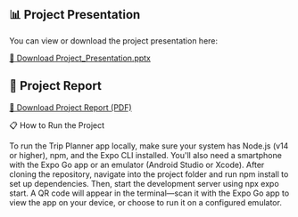 ## 📊 Project Presentation

You can view or download the project presentation here:

[📎 Download Project_Presentation.pptx](./Major%20Project%202%20Presentation.pptx)



## 📄 Project Report

[📘 Download Project Report (PDF)](./Project%20Report.pdf)


📋 How to Run the Project

To run the Trip Planner app locally, make sure your system has Node.js (v14 or higher), npm, and the Expo CLI installed. You'll also need a smartphone with the Expo Go app or an emulator (Android Studio or Xcode). After cloning the repository, navigate into the project folder and run npm install to set up dependencies. Then, start the development server using npx expo start. A QR code will appear in the terminal—scan it with the Expo Go app to view the app on your device, or choose to run it on a configured emulator.











